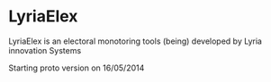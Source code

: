 LyriaElex
=========

LyriaElex is an electoral monotoring tools (being) developed by Lyria innovation Systems

Starting proto version on 16/05/2014
